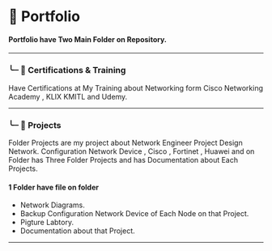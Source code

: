 # 📂 Portfolio
#### Portfolio have Two Main Folder on Repository.
---
### ╰┈ 📂 Certifications & Training
Have Certifications at My Training  about Networking form Cisco Networking Academy , KLIX KMITL and Udemy.

---

### ╰┈ 📂 Projects
Folder Projects are my project about Network Engineer Project  Design Network. Configuration Network Device , Cisco , Fortinet , Huawei and on Folder has Three Folder Projects and has Documentation about Each Projects.

#### 1 Folder have file on folder
- Network Diagrams.
- Backup Configuration Network Device of Each Node on that Project.
- Pigture Labtory.
- Documentation about that Project.

---
